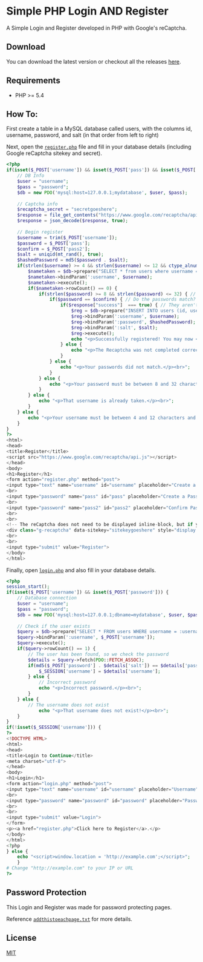 # Simple PHP Login AND Register

A Simple Login and Register developed in PHP with Google's reCaptcha.

## Download

You can download the latest version or checkout all the releases [here](https://github.com/henry7720/PHP-Login-AND-Register/releases).

## Requirements

* PHP >= 5.4

## How To:

First create a table in a MySQL database called users, with the columns id, username, password, and salt (in that order from left to right)

Next, open the [`register.php`](register.php) file and fill in your database details (including Google reCaptcha sitekey and secret).

```php
<?php
if(isset($_POST['username']) && isset($_POST['pass']) && isset($_POST['pass2'])) {
	// DB Info
	$user = "username";
	$pass = "password";
	$db = new PDO('mysql:host=127.0.0.1;mydatabase', $user, $pass);
	
	// Captcha info
	$recaptcha_secret = "secretgoeshere";
	$response = file_get_contents("https://www.google.com/recaptcha/api/siteverify?secret=".$recaptcha_secret."&response=".$_POST['g-recaptcha-response']);
    $response = json_decode($response, true);
    
    // Begin register
	$username = trim($_POST['username']);
	$password = $_POST['pass'];
	$confirm = $_POST['pass2'];
	$salt = uniqid(mt_rand(), true);
	$hashedPassword = md5($password . $salt);
	if(strlen($username) >= 4 && strlen($username) <= 12 && ctype_alnum(str_replace(" ","",$username))) { // Minimum 4, maximum 12 characters for username
		$nametaken = $db->prepare("SELECT * from users where username = :username");
		$nametaken->bindParam(':username', $username);
		$nametaken->execute();
		if($nametaken->rowCount() == 0) {
			if(strlen($password) >= 8 && strlen($password) <= 32) { // Minimum 8, maximum 32 characters for password
				if($password == $confirm) { // Do the passwords match?
					if($response["success"]  === true) { // They aren't a flesh eating robot from the future...
						$reg = $db->prepare("INSERT INTO users (id, username, password, salt) VALUES (NULL, :username, :password, :salt)");
						$reg->bindParam(':username', $username);
						$reg->bindParam(':password', $hashedPassword);
						$reg->bindParam(':salt', $salt);
						$reg->execute();
						echo "<p>Successfully registered! You may now <a href=\"login.php\">login</a>.</p><br>";
					} else {
						echo "<p>The Recaptcha was not completed correctly.</p><br>";
					}
				} else {
					echo "<p>Your passwords did not match.</p><br>";
				}
			} else {
				echo "<p>Your password must be between 8 and 32 characters.</p><br>";
			}
		} else {
			echo "<p>That username is already taken.</p><br>";
		}
	} else {
		echo "<p>Your username must be between 4 and 12 characters and contain only letters, numbers, and/or spaces.</p><br>";
	}
}
?>				
<html>
<head>
<title>Register</title>
<script src="https://www.google.com/recaptcha/api.js"></script>
</head>
<body>
<h1>Register</h1>
<form action="register.php" method="post">
<input type="text" name="username" id="username" placeholder="Create a Username" maxlength="12">
<br>
<input type="password" name="pass" id="pass" placeholder="Create a Password" maxlength="32">
<br>
<input type="password" name="pass2" id="pass2" placeholder="Confirm Password" maxlength="32">
<br>
<br>
<!-- The reCaptcha does not need to be displayed inline-block, but if you want to center align your reCaptcha, it does -->
<div class="g-recaptcha" data-sitekey="sitekeygoeshere" style="display:inline-block;"></div>
<br>
<br>
<input type="submit" value="Register">
</body>
</html>
```

Finally, open [`login.php`](login.php) and also fill in your database details.

```php
<?php
session_start();
if(isset($_POST['username']) && isset($_POST['password'])) {
	// Database connection
	$user = "username";
	$pass = "password";
	$db = new PDO('mysql:host=127.0.0.1;dbname=mydatabase', $user, $pass);
	
	// Check if the user exists
	$query = $db->prepare("SELECT * FROM users WHERE username = :username");
	$query->bindParam(':username', $_POST['username']);
	$query->execute();
	if($query->rowCount() == 1) {
		// The user has been found, so we check the password
		$details = $query->fetch(PDO::FETCH_ASSOC);
		if(md5($_POST['password'] . $details['salt']) == $details['password']) {
			$_SESSION['username'] = $details['username'];
		} else {
			// Incorrect password
			echo "<p>Incorrect password.</p><br>";
		}
	} else {
		// The username does not exist
			echo "<p>That username does not exist!</p><br>";
	}
}
if(!isset($_SESSION['username'])) {
?>
<!DOCTYPE HTML>
<html>
<head>
<title>Login to Continue</title>
<meta charset="utf-8">
</head>
<body>
<h1>Login</h1>
<form action="login.php" method="post">
<input type="text" name="username" id="username" placeholder="Username">
<br>
<input type="password" name="password" id="password" placeholder="Password">
<br>
<br>
<input type="submit" value="Login">
</form>
<p><a href="register.php">Click here to Register</a>.</p>
</body>
</html>
<?php
} else {
	echo "<script>window.location = 'http://example.com';</script>";
	}
# Change "http://example.com" to your IP or URL	
?>
```

## Password Protection

This Login and Register was made for password protecting pages.

Reference [`addthistoeachpage.txt`](addthistoeachpage.txt) for more details.

## License

[MIT](LICENSE)
